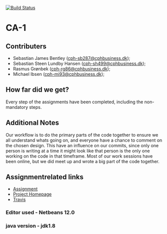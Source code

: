 [![Build Status](https://travis-ci.org/sslhansen/3semCA1.svg?branch=master)](https://travis-ci.org/sslhansen/3semCA1)

# CA-1
## Contributers
* Sebastian James Bentley (cph-sb287@cphbusiness.dk);
* Sebastian Steen Lundby Hansen (cph-sh499@cphbusiness.dk);
* Rasmus Grønbek (cph-rg86@cphbusiness.dk);
* Michael Ibsen (cph-mi93@cphbusiness.dk);

## How far did we get?
Every step of the assignments have been completed, including the non-mandatory steps.

## Additional Notes
Our workflow is to do the primary parts of the code together to ensure we all understand whats going on, and everyone have a chance to comment on the chosen design.
This have an influence on our commits, since only one person is writing at a time it might look like that person is the only one working on the code in that timeframe.
Most of our work sessions have been online, but we did meet up and wrote a big part of the code together.

## Assignmentrelated links
* [Assignment](https://docs.google.com/document/d/1XT94iw0TpKjK2c1hXhCj8wPPOwogTVME0hsONbEf4F4/edit#heading=h.sc2hug11mudv)
* [Project Homepage](https://svendbentsballonshow.dk/ca1/)
* [Travis](https://travis-ci.org/github/sslhansen/3semCA1)

### Editor used - Netbeans 12.0
### java version - jdk1.8
